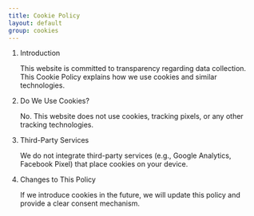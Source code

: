 ```yaml
---
title: Cookie Policy
layout: default
group: cookies
---
```


1. Introduction

    This website is committed to transparency regarding data collection. This Cookie Policy explains how we use cookies and similar technologies.

2. Do We Use Cookies?

    No. This website does not use cookies, tracking pixels, or any other tracking technologies.

3. Third-Party Services

    We do not integrate third-party services (e.g., Google Analytics, Facebook Pixel) that place cookies on your device.

4. Changes to This Policy

    If we introduce cookies in the future, we will update this policy and provide a clear consent mechanism.